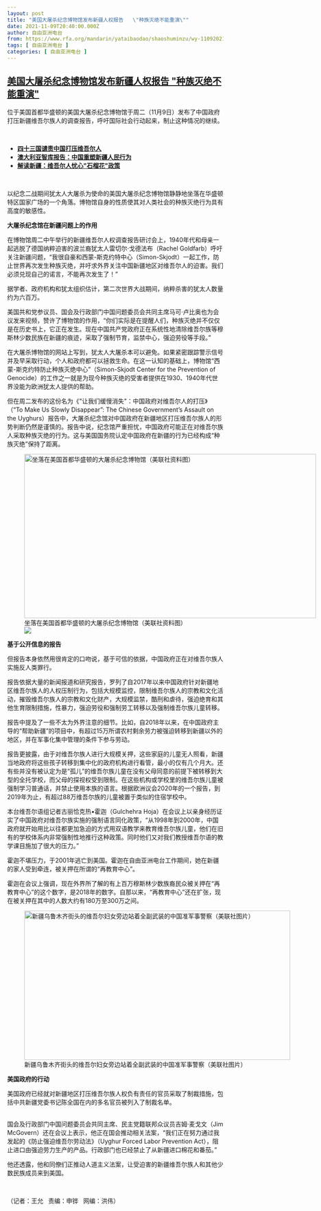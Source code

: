 ```yaml
---
layout: post
title: "美国大屠杀纪念博物馆发布新疆人权报告   \"种族灭绝不能重演\""
date: 2021-11-09T20:40:00.000Z
author: 自由亚洲电台
from: https://www.rfa.org/mandarin/yataibaodao/shaoshuminzu/wy-11092021093336.html
tags: [ 自由亚洲电台 ]
categories: [ 自由亚洲电台 ]
---
```

<!--1636490400000-->
[美国大屠杀纪念博物馆发布新疆人权报告   "种族灭绝不能重演"](https://www.rfa.org/mandarin/yataibaodao/shaoshuminzu/wy-11092021093336.html)
------

<div>
<p></p><p>位于美国首都华盛顿的美国大屠杀纪念博物馆于周二（11月9日）发布了中国政府打压新疆维吾尔族人的调查报告，呼吁国际社会行动起来，制止这种情况的继续。</p><p><br/></p><ul><li><a href="https://www.rfa.org/mandarin/yataibaodao/shaoshuminzu/hc-10222021095514.html"><strong>四十三国谴责中国打压维吾尔人</strong></a></li><li><strong><a href="https://www.rfa.org/mandarin/yataibaodao/shaoshuminzu/cl-10192021124123.html">澳大利亚智库报告：中国重塑新疆人民行为</a></strong></li><li><strong><a href="https://www.rfa.org/mandarin/zhuanlan/jieduxinjiang/kwk-10292021170013.html">解读新疆：维吾尔人忧心"石榴花"政策</a></strong></li></ul><p><br/></p><p>以纪念二战期间犹太人大屠杀为使命的美国大屠杀纪念博物馆静静地坐落在华盛顿特区国家广场的一个角落。博物馆自身的性质使其对人类社会的种族灭绝行为具有高度的敏感性。</p><p><strong>大屠杀纪念馆在新疆问题上的作用</strong></p><p>在博物馆周二中午举行的新疆维吾尔人权调查报告研讨会上，1940年代和母亲一起逃脱了德国纳粹迫害的波兰裔犹太人雷切尔·戈德法布（Rachel Goldfarb）呼吁关注新疆问题，“我很自豪和西蒙-斯克约特中心（Simon-Skjodt）一起工作，防止世界再次发生种族灭绝，并吁求外界关注中国新疆地区对维吾尔人的迫害。我们必须兑现自己的诺言，不能再次发生了！”</p><p>据学者、政府机构和犹太组织估计，第二次世界大战期间，纳粹杀害的犹太人数量约为六百万。</p><p>美国共和党参议员、国会及行政部门中国问题委员会共同主席马可·卢比奥也为会议发来视频，赞许了博物馆的作用，“你们实际是在提醒人们，种族灭绝并不仅仅是在历史书上，它正在发生。现在中国共产党政府正在系统性地清除维吾尔族等穆斯林少数民族在新疆的痕迹，采取了强制节育，监禁中心，强迫劳役等手段。”</p><p>在大屠杀博物馆的网站上写到，犹太人大屠杀本可以避免。如果紧密跟踪警示信号并及早采取行动，个人和政府都可以拯救生命。在这一认知的基础上，博物馆“西蒙-斯克约特防止种族灭绝中心”（Simon-Skjodt Center for the Prevention of Genocide）的工作之一就是为现今种族灭绝的受害者提供在1930、1940年代世界没能为欧洲犹太人提供的帮助。</p><p>但在周二发布的这份名为《"让我们缓慢消失"：中国政府对维吾尔人的打压》（“To Make Us Slowly Disappear”: The Chinese Government’s Assault on the Uyghurs）报告中，大屠杀纪念馆对中国政府在新疆地区打压维吾尔族人的形势判断仍然是谨慎的。报告中说，纪念馆严重担忧，中国政府可能正在对维吾尔族人采取种族灭绝的行为。这与美国国务院认定中国政府在新疆的行为已经构成“种族灭绝”保持了距离。</p><p><figure class="image-richtext image-inline captioned" style="width:680px;"><img alt="坐落在美国首都华盛顿的大屠杀纪念博物馆（美联社资料图）" height="383" src="https://www.rfa.org/mandarin/yataibaodao/shaoshuminzu/wy-11092021093336.html/wy1109y.jpg/@@images/d32874d1-96a9-4fa3-b7c2-3d06ff338dd8.jpeg" title="wy1109y.jpg" width="680"/><figcaption class="image-caption">坐落在美国首都华盛顿的大屠杀纪念博物馆（美联社资料图）</figcaption><small></small><div id="zoomattribute"><a data-caption="坐落在美国首都华盛顿的大屠杀纪念博物馆（美联社资料图）" data-fancybox="" href="https://www.rfa.org/mandarin/yataibaodao/shaoshuminzu/wy-11092021093336.html/wy1109y.jpg" id="single_image" title="坐落在美国首都华盛顿的大屠杀纪念博物馆（美联社资料图）"><img src="/++plone++rfa-resources/img/icon-zoom.png"/></a></div></figure></p><p><strong>基于公开信息的报告</strong></p><p>但报告本身依然用很肯定的口吻说，基于可信的依据，中国政府正在对维吾尔族人实施反人类罪行。</p><p>报告依据大量的新闻报道和研究报告，罗列了自2017年以来中国政府针对新疆地区维吾尔族人的人权压制行为，包括大规模监控，限制维吾尔族人的宗教和文化活动，摧毁维吾尔族人的宗教和文化财产，大规模监禁，酷刑和虐待，强迫绝育和其他生育限制措施，性暴力，强迫劳役和强制劳工转移以及强制维吾尔族儿童转移。</p><p>报告中提及了一些不太为外界注意的细节。比如，自2018年以来，在中国政府主导的“帮助新疆”的项目中，有超过15万所谓农村剩余劳力被强迫转移到新疆以外的地区，并在军事化集中管理的条件下参与劳动。</p><p>报告更披露，由于对维吾尔族人进行大规模关押，这些家庭的儿童无人照看，新疆当地政府将这些孩子转移到集中化的政府机构进行看管，最小的仅有几个月大。还有些并没有被认定为是“孤儿”的维吾尔族儿童在没有父母同意的前提下被转移到大型的全托学校，而父母的探视权受到限制。在这些机构或学校里的维吾尔族儿童被强制学习普通话，并禁止使用本族的语言。根据欧洲议会2020年的一个报告，到2019年为止，有超过88万维吾尔族的儿童被置于类似的住宿学校中。</p><p>本台维吾尔语组记者古丽恰克热•霍迦（Gulchehra Hoja）在会议上以亲身经历证实了中国政府对维吾尔族实施的强制语言同化政策，“从1998年到2000年，中国政府就开始用比以往都更加急迫的方式用双语教学来教育维吾尔族儿童，他们在旧有的学校体系内非常强制性地推行这种政策。同时他们又对我们教授维吾尔语的教学课目施加了很大的压力。”</p><p>霍迦不堪压力，于2001年逃亡到美国。霍迦在自由亚洲电台工作期间，她在新疆的家人受到牵连，被关押在所谓的“再教育中心”。</p><p>霍迦在会议上强调，现在外界所了解的有上百万穆斯林少数族裔民众被关押在“再教育中心”的这个数字，是2018年的数字。自那以来，“再教育中心”还在扩张，现在被关押在其中的人数大约有180万至300万之间。</p><p><figure class="image-richtext image-inline captioned" style="width:620px;"><img alt="新疆乌鲁木齐街头的维吾尔妇女旁边站着全副武装的中国准军事警察（美联社图片）" height="348" src="https://www.rfa.org/mandarin/yataibaodao/shaoshuminzu/wy-11092021093336.html/wy1109b.jpg/@@images/7b2de2b7-4e16-466f-8f5b-9319867be531.jpeg" title="wy1109b.jpg" width="620"/><figcaption class="image-caption">新疆乌鲁木齐街头的维吾尔妇女旁边站着全副武装的中国准军事警察（美联社图片）</figcaption><small></small></figure></p><p><strong>美国政府的行动</strong></p><p>美国政府已经就对新疆地区打压维吾尔族人权负有责任的官员采取了制裁措施，包括中共新疆党委书记陈全国在内的多名官员被列入了制裁名单。</p><p><br/>国会及行政部门中国问题委员会共同主席、民主党籍联邦众议员吉姆·麦戈文（Jim McGovern）还在会议上表示，他正在国会推动相关法案，“我们正在努力通过我发起的《防止强迫维吾尔劳动法》（Uyghur Forced Labor Prevention Act），阻止进口由强迫劳力生产的产品。行政部门也已经禁止了从新疆进口棉花和番茄。”</p><p>他还透露，他和同僚们正推动人道主义法案，让受迫害的新疆维吾尔族人和其他少数民族成员来到美国。</p><p><br/></p><p>（记者：王允   责编：申铧   网编：洪伟）</p>
</div>
